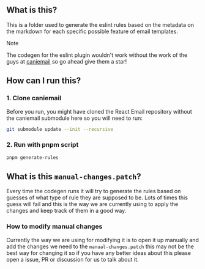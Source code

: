 ## What is this?

This is a folder used to generate the eslint rules based on the metadata on the markdown
for each specific possible feature of email templates.

> [!NOTE]
> The codegen for the eslint plugin wouldn't work without the work of the guys
> at [caniemail](https://github.com/hteumeuleu/caniemail) so go ahead give them a star!

## How can I run this?

### 1. Clone caniemail

Before you run, you might have cloned the React Email repository without the
caniemail submodule here so you will need to run:

```sh
git submodule update --init --recursive
```

### 2. Run with pnpm script

```sh
pnpm generate-rules
```

## What is this `manual-changes.patch`?

Every time the codegen runs it will try to generate the rules based on guesses of
what type of rule they are supposed to be. Lots of times this guess will fail
and this is the way we are currently using to apply the changes and keep track
of them in a good way.

### How to modify manual changes

Currently the way we are using for modifying it is to open it up manually and add
the changes we need to the `manual-changes.patch` this may not be the best way
for changing it so if you have any better ideas about this please open a issue, PR or discussion
for us to talk about it.
